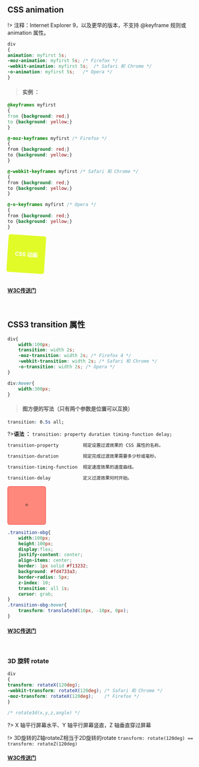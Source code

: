 ## CSS animation

!> 注释：Internet Explorer 9，以及更早的版本，不支持 @keyframe 规则或 animation 属性。

```css
div
{
animation: myfirst 5s;
-moz-animation: myfirst 5s;	/* Firefox */
-webkit-animation: myfirst 5s;	/* Safari 和 Chrome */
-o-animation: myfirst 5s;	/* Opera */
}

```

>#### 实例 ：
```css
@keyframes myfirst
{
from {background: red;}
to {background: yellow;}
}

@-moz-keyframes myfirst /* Firefox */
{
from {background: red;}
to {background: yellow;}
}

@-webkit-keyframes myfirst /* Safari 和 Chrome */
{
from {background: red;}
to {background: yellow;}
}

@-o-keyframes myfirst /* Opera */
{
from {background: red;}
to {background: yellow;}
}
```

<div class="animation-obg">
    CSS 动画
</div>

<br>

#### [W3C传送门](https://www.w3school.com.cn/css3/css3_animation.asp)

<br>

## CSS3 transition 属性

```css
div{
    width:100px;
    transition: width 2s;
    -moz-transition: width 2s; /* Firefox 4 */
    -webkit-transition: width 2s; /* Safari 和 Chrome */
    -o-transition: width 2s; /* Opera */
}

div:hover{
    width:300px;
}

```

>#### 图方便的写法（只有两个参数是位置可以互换）

```css
transition: 0.5s all;

```

?>**语法 ：** `transition: property duration timing-function delay;`

```bash
transition-property	        规定设置过渡效果的 CSS 属性的名称。

transition-duration	        规定完成过渡效果需要多少秒或毫秒。

transition-timing-function	规定速度效果的速度曲线。

transition-delay	        定义过渡效果何时开始。

```

<div class="transition-obg">⭐</div>

```css
.transition-obg{
    width:100px;
    height:100px;
    display:flex;
    justify-content: center;
    align-items: center;
    border: 1px solid #f13232;
    background: #fd4733a3;
    border-radius: 5px;
    z-index: 10;
    transition: all 1s;
    cursor: grab;
}
.transition-obg:hover{
    transform: translate3d(10px, -10px, 0px);
}

```
#### [W3C传送门](https://www.w3school.com.cn/cssref/pr_transition.asp)

<br>

###  3D 旋转 rotate
```css
div
{
transform: rotateX(120deg);
-webkit-transform: rotateX(120deg);	/* Safari 和 Chrome */
-moz-transform: rotateX(120deg);	/* Firefox */
}

/* rotate3d(x,y,z,angle) */
```

?> X 轴平行屏幕水平、Y 轴平行屏幕竖直，Z 轴垂直穿过屏幕


!> 3D旋转的Z轴rotateZ相当于2D旋转的rotate   `transform: rotate(120deg) == transform: rotateZ(120deg)`

#### [W3C传送门](https://www.w3school.com.cn/css3/css3_3dtransform.asp)




<script>

</script>

<style>
.animation-obg{
    width: 100px;
    height: 100px;
    text-align:center;
    background: #fffa1d;
    display:flex;
    justify-content: center;
    align-items: center;
    color: #fff;
    position: relative;
    font-weight: bold;
    animation: animation 5s infinite;
    -moz-animation: animation 5s infinite;
    -webkit-animation: animation 5s infinite;
    -o-animation: animation 5s infinite;
    border-radius: 5px;
    -webkit-border-radius: 5px;
}
/* linear-gradient(45deg, #fffa1d, #59ff56, #00d7ff) */
@keyframes animation
{
    0% {
        transform: rotate(0deg);
        left: 0px;
        background:#fffa1d;
    }
    20% {
        transform: rotate(20deg);
        left: 0px;
         background: #59ff56;

    }
    40% {
        transform: rotate(0deg,0deg,0deg);
        left: 500px;
        background:#00d7ff;

    }
    60% {
        transform: rotate(0deg,180deg,0deg);
        transform: tr(0deg);
        left: 500px;
        background:#00d7ff;

    }
    80% {
        transform: rotate(0deg,360deg,0deg);
        left: 500px;
        background:#59ff56;
    }
    100% {
        transform: rotate(-360deg);
        left: 0px;
        background: #fffa1d;
    }
}
.transition-obg{
    width:100px;
    height:100px;
    display:flex;
    justify-content: center;
    align-items: center;
    border: 1px solid #f13232;
    background: #fd4733a3;
    border-radius: 5px;
    z-index: 10;
    transition: all 1s;
    cursor: grab;
}
.transition-obg:hover{
    transform: translate3d(10px, -10px, 0px);
}
</style>